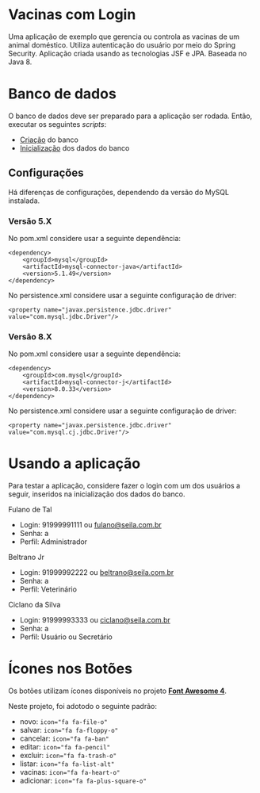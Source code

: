 # Vacinas com Login

Uma aplicação de exemplo que gerencia ou controla as vacinas de um animal doméstico. Utiliza autenticação do usuário por meio do Spring Security. Aplicação criada usando as tecnologias JSF e JPA. Baseada no Java 8.

# Banco de dados

O banco de dados deve ser preparado para a aplicação ser rodada. Então, executar os seguintes _scripts_:
* [Criação](src/docs/criacao.sql) do banco
* [Inicialização](src/docs/inserts.sql) dos dados do banco

## Configurações

Há diferenças de configurações, dependendo da versão do MySQL instalada.

### Versão 5.X
No pom.xml considere usar a seguinte dependência:

```
<dependency>
    <groupId>mysql</groupId>
    <artifactId>mysql-connector-java</artifactId>
    <version>5.1.49</version>
</dependency>
```

No persistence.xml considere usar a seguinte configuração de driver:

`<property name="javax.persistence.jdbc.driver" value="com.mysql.jdbc.Driver"/>`

### Versão 8.X

No pom.xml considere usar a seguinte dependência:

```
<dependency>
    <groupId>com.mysql</groupId>
    <artifactId>mysql-connector-j</artifactId>
    <version>8.0.33</version>
</dependency>
```

No persistence.xml considere usar a seguinte configuração de driver:

`<property name="javax.persistence.jdbc.driver" value="com.mysql.cj.jdbc.Driver"/>`

# Usando a aplicação

Para testar a aplicação, considere fazer o login com um dos usuários a seguir, inseridos na inicialização dos dados do banco.

Fulano de Tal
* Login: 91999991111 ou fulano@seila.com.br
* Senha: a
* Perfil: Administrador

Beltrano Jr
* Login: 91999992222 ou beltrano@seila.com.br
* Senha: a
* Perfil: Veterinário

Ciclano da Silva
* Login: 91999993333 ou ciclano@seila.com.br
* Senha: a
* Perfil: Usuário ou Secretário

# Ícones nos Botões

Os botões utilizam ícones disponíveis no projeto [**Font Awesome 4**](https://fontawesome.com/v4/icons/).

Neste projeto, foi adotodo o seguinte padrão:
- novo: `icon="fa fa-file-o"`
- salvar: `icon="fa fa-floppy-o"`
- cancelar: `icon="fa fa-ban"`
- editar: `icon="fa fa-pencil"`
- excluir: `icon="fa fa-trash-o"`
- listar: `icon="fa fa-list-alt"`
- vacinas: `icon="fa fa-heart-o"`
- adicionar: `icon="fa fa-plus-square-o"`